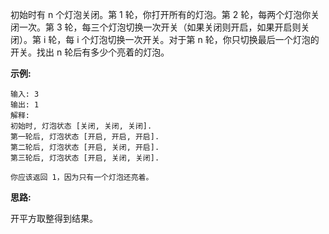 初始时有 n 个灯泡关闭。第 1 轮，你打开所有的灯泡。第 2 轮，每两个灯泡你关闭一次。第 3 轮，每三个灯泡切换一次开关（如果关闭则开启，如果开启则关闭）。第 i 轮，每 i 个灯泡切换一次开关。对于第 n 轮，你只切换最后一个灯泡的开关。找出 n 轮后有多少个亮着的灯泡。

**示例:**

```
输入: 3
输出: 1
解释:
初始时, 灯泡状态 [关闭, 关闭, 关闭].
第一轮后, 灯泡状态 [开启, 开启, 开启].
第二轮后, 灯泡状态 [开启, 关闭, 开启].
第三轮后, 灯泡状态 [开启, 关闭, 关闭].

你应该返回 1，因为只有一个灯泡还亮着。
```

**思路:**

开平方取整得到结果。
